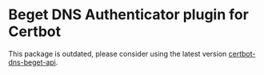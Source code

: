 # Beget DNS Authenticator plugin for Certbot

This package is outdated, please consider using the latest version [certbot-dns-beget-api](https://pypi.org/project/certbot-dns-beget-api).
